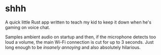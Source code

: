 shhh
==

A quick little Rust app written to teach my kid to keep it down when he's gaming on voice chat.

Samples ambient audio on startup and then, if the microphone detects too loud a volume, the main Wi-Fi connection is cut for up to 3 seconds.
Just long enough to be *insanely annoying* and also absolutely hilarious.
